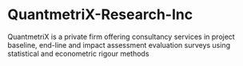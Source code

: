 # QuantmetriX-Research-Inc
QuantmetriX is a private firm offering consultancy services in project baseline, end-line and impact assessment evaluation surveys using statistical and econometric rigour methods
